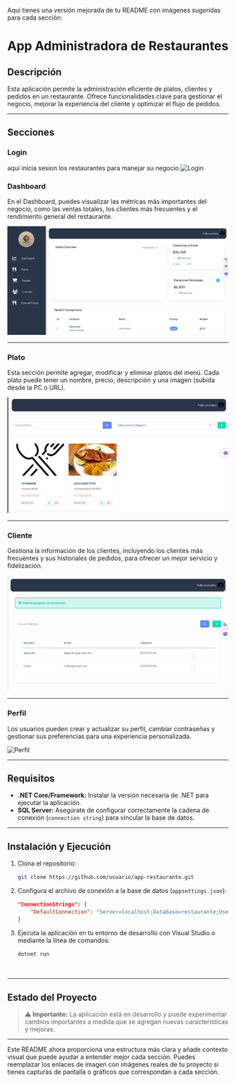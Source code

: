 Aquí tienes una versión mejorada de tu README con imágenes sugeridas para cada sección:

# App Administradora de Restaurantes

## Descripción
Esta aplicación permite la administración eficiente de platos, clientes y pedidos en un restaurante. Ofrece funcionalidades clave para gestionar el negocio, mejorar la experiencia del cliente y optimizar el flujo de pedidos.


---

## Secciones

### Login
aqui inicia sesion los restaurantes para manejar su negocio
![Login](image/login.png)


### Dashboard
En el Dashboard, puedes visualizar las métricas más importantes del negocio, como las ventas totales, los clientes más frecuentes y el rendimiento general del restaurante.

![Dashboard](images/dashboard.png)

---

### Plato
Esta sección permite agregar, modificar y eliminar platos del menú. Cada plato puede tener un nombre, precio, descripción y una imagen (subida desde la PC o URL).

![Platos](images/plato.png)

---

### Cliente
Gestiona la información de los clientes, incluyendo los clientes más frecuentes y sus historiales de pedidos, para ofrecer un mejor servicio y fidelización.

![Clientes](images/cliente.png)

---

### Perfil
Los usuarios pueden crear y actualizar su perfil, cambiar contraseñas y gestionar sus preferencias para una experiencia personalizada.

![Perfil](images/perfil)

---

## Requisitos
- **.NET Core/Framework:** Instalar la versión necesaria de .NET para ejecutar la aplicación.
- **SQL Server:** Asegúrate de configurar correctamente la cadena de conexión (`connection string`) para vincular la base de datos.


---

## Instalación y Ejecución

1. Clona el repositorio:  
   ```bash
   git clone https://github.com/usuario/app-restaurante.git
   ```

2. Configura el archivo de conexión a la base de datos (`appsettings.json`):
   ```json
   "ConnectionStrings": {
       "DefaultConnection": "Server=localhost;Database=restaurante;User Id=usuario;Password=contraseña;"
   }
   ```

3. Ejecuta la aplicación en tu entorno de desarrollo con Visual Studio o mediante la línea de comandos:
   ```bash
   dotnet run
  



---

## Estado del Proyecto

> **⚠️ Importante:** La aplicación está en desarrollo y puede experimentar cambios importantes a medida que se agregan nuevas características y mejoras.


---

Este README ahora proporciona una estructura más clara y añade contexto visual que puede ayudar a entender mejor cada sección. Puedes reemplazar los enlaces de imagen con imágenes reales de tu proyecto si tienes capturas de pantalla o gráficos que correspondan a cada sección.